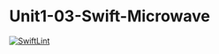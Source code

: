 # Unit1-03-Swift-Microwave
[![SwiftLint](https://github.com/ICS4U-Programming-IoanaM/Unit1-03-Swift-Microwave/workflows/SwiftLint/badge.svg)](https://github.com/ICS4U-Programming-IoanaM/Unit1-03-Swift-Microwave/actions)
